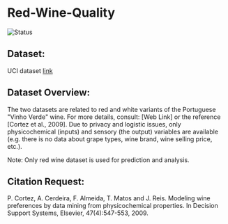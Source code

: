 # Red-Wine-Quality
![Status](https://img.shields.io/badge/Status-Completed-yellowgreen.svg)

## Dataset:
UCI dataset <a href="https://archive.ics.uci.edu/ml/datasets/wine+quality">link</a>

## Dataset Overview:
The two datasets are related to red and white variants of the Portuguese "Vinho Verde" wine. For more details, consult: [Web Link] or the reference [Cortez et al., 2009]. Due to privacy and logistic issues, only physicochemical (inputs) and sensory (the output) variables are available (e.g. there is no data about grape types, wine brand, wine selling price, etc.).

Note: Only red wine dataset is used for prediction and analysis.

## Citation Request:
P. Cortez, A. Cerdeira, F. Almeida, T. Matos and J. Reis.
Modeling wine preferences by data mining from physicochemical properties. In Decision Support Systems, Elsevier, 47(4):547-553, 2009.
